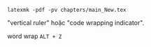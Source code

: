 ``` latexmk -pdf -pv chapters/main_New.tex ```

"vertical ruler" hoặc "code wrapping indicator".

word wrap ```ALT + Z```